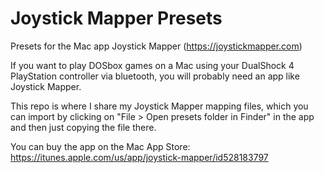 # Joystick Mapper Presets
Presets for the Mac app Joystick Mapper (https://joystickmapper.com)

If you want to play DOSbox games on a Mac using your DualShock 4 PlayStation controller via bluetooth, you will probably need an app like Joystick Mapper.

This repo is where I share my Joystick Mapper mapping files, which you can import by clicking on "File > Open presets folder in Finder" in the app and then just copying the file there.

You can buy the app on the Mac App Store: https://itunes.apple.com/us/app/joystick-mapper/id528183797
